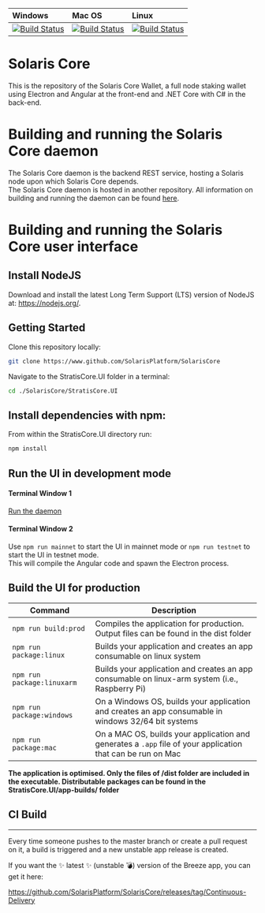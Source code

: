 | Windows | Mac OS | Linux
| :---- | :------ | :---- |
| [![Build Status](https://dev.azure.com/SolarisPlatform/SolarisCore/_apis/build/status/Hosted%20Windows%20Container)](https://dev.azure.com/SolarisPlatform/SolarisCore/_build/latest?definitionId=16) | [![Build Status](https://dev.azure.com/SolarisPlatform/SolarisCore/_apis/build/status/Hosted%20macOS)](https://dev.azure.com/SolarisPlatform/SolarisCore/_build/latest?definitionId=18) | [![Build Status](https://dev.azure.com/SolarisPlatform/SolarisCore/_apis/build/status/Hosted%20Ubuntu%201604)](https://dev.azure.com/SolarisPlatform/SolarisCore/_build/latest?definitionId=17)

# Solaris Core

This is the repository of the Solaris Core Wallet, a full node staking wallet using Electron and Angular at the front-end and .NET Core with C# in the back-end.

# Building and running the Solaris Core daemon

The Solaris Core daemon is the backend REST service, hosting a Solaris node upon which Solaris Core depends.  
The Solaris Core daemon is hosted in another repository. All information on building and running the daemon can be found [here](https://github.com/SolarisPlatform/SolarisBitcoinFullNode/blob/master/Documentation/getting-started.md).

# Building and running the Solaris Core user interface

## Install NodeJS

Download and install the latest Long Term Support (LTS) version of NodeJS at: https://nodejs.org/. 

## Getting Started

Clone this repository locally:

``` bash
git clone https://www.github.com/SolarisPlatform/SolarisCore
```

Navigate to the StratisCore.UI folder in a terminal:
``` bash
cd ./SolarisCore/StratisCore.UI
```

## Install dependencies with npm:

From within the StratisCore.UI directory run:

``` bash
npm install
```

## Run the UI in development mode

#### Terminal Window 1
[Run the daemon](https://github.com/SolarisPlatform/SolarisBitcoinFullNode/blob/master/Documentation/getting-started.md)  

#### Terminal Window 2
Use `npm run mainnet` to start the UI in mainnet mode or `npm run testnet` to start the UI in testnet mode.  
This will compile the Angular code and spawn the Electron process.

## Build the UI for production

|Command|Description|
|--|--|
|`npm run build:prod`| Compiles the application for production. Output files can be found in the dist folder |
|`npm run package:linux`| Builds your application and creates an app consumable on linux system |
|`npm run package:linuxarm`| Builds your application and creates an app consumable on linux-arm system (i.e., Raspberry Pi) |
|`npm run package:windows`| On a Windows OS, builds your application and creates an app consumable in windows 32/64 bit systems |
|`npm run package:mac`|  On a MAC OS, builds your application and generates a `.app` file of your application that can be run on Mac |

**The application is optimised. Only the files of /dist folder are included in the executable. Distributable packages can be found in the StratisCore.UI/app-builds/ folder**

## CI Build
-----------

Every time someone pushes to the master branch or create a pull request on it, a build is triggered and a new unstable app release is created.

If you want the :sparkles: latest :sparkles: (unstable :bomb:) version of the Breeze app, you can get it here: 

https://github.com/SolarisPlatform/SolarisCore/releases/tag/Continuous-Delivery

